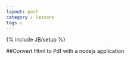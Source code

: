 ```yaml
---
layout: post
category : lessons
tags : 
---
```

{% include JB/setup %}

##Convert Html to Pdf with a nodejs application